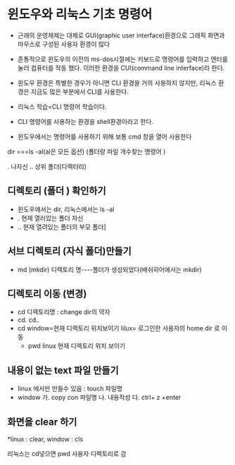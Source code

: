 # 윈도우와 리눅스 기초 명령어
* 근래의 운영체제는 대체로 GUI(graphic user interface)환경으로 그래픽
화면과 마우스로 구성된 사용자 환경이 많다
* 존통적으로 윈도우의 이전의 ms-dos시절에는 키보드로 명령어를 입력하고 엔터를 눌러 컴퓨터를 작동 했다. 이러한 환경을 CUI(command line interface)라 한다.

* 윈도우 환경은 특별한 경우가 아니면 CLI  환경을 거의 사용하지 않지만, 리눅스 환경은 지금도 많은 부분에서 CLI를 사용한다.

* 리눅스 학습=CLI 명령어 학습이다.

* CLI 명령어를 사용하는 환경을 shell환경이라고 한다.
* 윈도우에서는 명령어를 사용하기 위해 보통 
cmd 창을 열어 사용한다



dir  ===ls -al(al은  모든 옵션) 
(폴더랑 파일 개수찾는 명령어
)

. 나자신 
.. 상위 폴더(디렉터리)

## 디렉토리 (폴더 ) 확인하기
* 윈도우에서는 dir, 리눅스에서는  ls -al
* .  현재 열러있는 폴더 자신
* .. 현재 열려있는 폴더의 부모 폴더]
## 서브 디렉토리 (자식 폴더)만들기
* md (mkdir) 디렉토리 명----폴더가 생성되었다(배쉬히어에서는 mkdir)

## 디렉토리 이동 (변경)
* cd 디렉토리명 : change dir의 약자
* cd. 
  cd..
* cd  window=현재 디렉토리 위치보이기
      lilux= 로그인한 사용자의 home dir 로 이동
     * pwd linux 현재 디렉토리 위치 보이기
     


## 내용이 없는 text 파일 만들기
* linux 에서만 만들수 있음 : touch 파일명
* window
   가. copy con 파일명
   나. 내용작성
   다. ctrl+ z +enter

## 화면을 clear 하기
 *linux : clear, window : cls





리눅스는 cd넣으면 
pwd 사용자 디렉토리로 감





